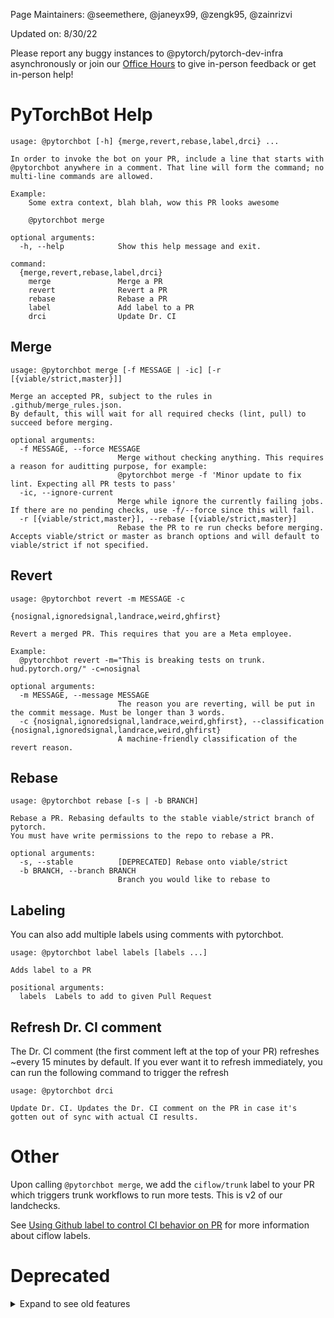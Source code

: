 Page Maintainers: @seemethere, @janeyx99, @zengk95, @zainrizvi

Updated on: 8/30/22

Please report any buggy instances to @pytorch/pytorch-dev-infra asynchronously or join our [Office Hours](https://github.com/pytorch/pytorch/wiki/Dev-Infra-Office-Hours) to give in-person feedback or get in-person help!

# PyTorchBot Help
```
usage: @pytorchbot [-h] {merge,revert,rebase,label,drci} ...

In order to invoke the bot on your PR, include a line that starts with
@pytorchbot anywhere in a comment. That line will form the command; no
multi-line commands are allowed.

Example:
    Some extra context, blah blah, wow this PR looks awesome

    @pytorchbot merge

optional arguments:
  -h, --help            Show this help message and exit.

command:
  {merge,revert,rebase,label,drci}
    merge               Merge a PR
    revert              Revert a PR
    rebase              Rebase a PR
    label               Add label to a PR
    drci                Update Dr. CI
```
## Merge
```
usage: @pytorchbot merge [-f MESSAGE | -ic] [-r [{viable/strict,master}]]

Merge an accepted PR, subject to the rules in .github/merge_rules.json.
By default, this will wait for all required checks (lint, pull) to succeed before merging.

optional arguments:
  -f MESSAGE, --force MESSAGE
                        Merge without checking anything. This requires a reason for auditting purpose, for example:
                        @pytorchbot merge -f 'Minor update to fix lint. Expecting all PR tests to pass'
  -ic, --ignore-current
                        Merge while ignore the currently failing jobs.  If there are no pending checks, use -f/--force since this will fail.
  -r [{viable/strict,master}], --rebase [{viable/strict,master}]
                        Rebase the PR to re run checks before merging.  Accepts viable/strict or master as branch options and will default to viable/strict if not specified.
```
## Revert
```
usage: @pytorchbot revert -m MESSAGE -c
                          {nosignal,ignoredsignal,landrace,weird,ghfirst}

Revert a merged PR. This requires that you are a Meta employee.

Example:
  @pytorchbot revert -m="This is breaking tests on trunk. hud.pytorch.org/" -c=nosignal

optional arguments:
  -m MESSAGE, --message MESSAGE
                        The reason you are reverting, will be put in the commit message. Must be longer than 3 words.
  -c {nosignal,ignoredsignal,landrace,weird,ghfirst}, --classification {nosignal,ignoredsignal,landrace,weird,ghfirst}
                        A machine-friendly classification of the revert reason.
```
## Rebase
```
usage: @pytorchbot rebase [-s | -b BRANCH]

Rebase a PR. Rebasing defaults to the stable viable/strict branch of pytorch.
You must have write permissions to the repo to rebase a PR.

optional arguments:
  -s, --stable          [DEPRECATED] Rebase onto viable/strict
  -b BRANCH, --branch BRANCH
                        Branch you would like to rebase to
```
## Labeling
You can also add multiple labels using comments with pytorchbot.
```
usage: @pytorchbot label labels [labels ...]

Adds label to a PR

positional arguments:
  labels  Labels to add to given Pull Request
```
## Refresh Dr. CI comment
The Dr. CI comment (the first comment left at the top of your PR) refreshes ~every 15 minutes by default. If you ever want it to refresh immediately, you can run the following command to trigger the refresh
```
usage: @pytorchbot drci

Update Dr. CI. Updates the Dr. CI comment on the PR in case it's gotten out of sync with actual CI results.
```


# Other

Upon calling `@pytorchbot merge`, we add the `ciflow/trunk` label to your PR which triggers trunk workflows to run more tests.  This is v2 of our landchecks.

See [Using Github label to control CI behavior on PR](https://github.com/pytorch/pytorch/wiki/Running-and-writing-tests#using-github-label-to-control-ci-behavior-on-pr) for more information about ciflow labels.

# Deprecated
<details><summary>Expand to see old features</summary>


# Land Checks
Land checks offer extra validation to your PR by rebasing a copy of your changes on top of the latest `viable/strict` branch and ensuring they still pass pull + trunk workflows.

Benefit: You get higher confidence that your PR won't have to be reverted after being merged into master!

Caveat: Slower merges: Once you run the merge command you'll still need to wait for the land checks branch to build and pass all checks

If you have the ciflow/trunk tag on your PR, no extra checks will be run since you've already passed all the checks that would've been attempted.

We are currently rolling out land checks to all of the users in this [list](https://github.com/pytorch/test-infra/blob/main/torchci/lib/bot/rolloutUtils.ts).

If you find rough edges with the land validation:
- Please file an issue to call it out to us!
- You can revert back to the old behavior by invoking `@pytorchmergebot merge -g`, which will only for checks on the PR to pass (which is usually just pull and lint workflows).
- If you believe there's some infra flakiness preventing you from landing, you can also use `-f` and supply a message.

If you have any feedback or complaints, please reach out to the Pytorch OSS CI team or visit our [Office Hours](https://github.com/pytorch/pytorch/wiki/Dev-Infra-Office-Hours).

</details>
